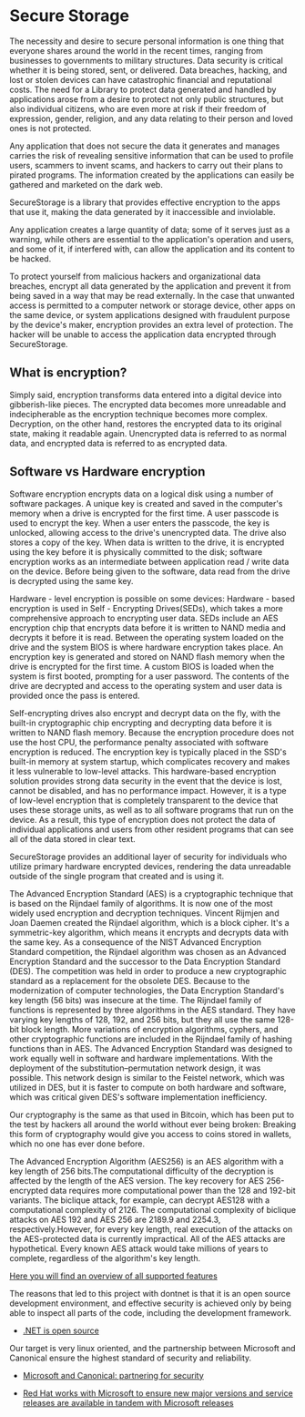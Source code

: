 # Secure Storage
The necessity and desire to secure personal information is one thing that everyone shares around the world in the recent times, ranging from businesses to governments to military structures. Data security is critical whether it is being stored, sent, or delivered. Data breaches, hacking, and lost or stolen devices can have catastrophic financial and reputational costs. The need for a Library to protect data generated and handled by applications arose from a desire to protect not only public structures, but also individual citizens, who are even more at risk if their freedom of expression, gender, religion, and any data relating to their person and loved ones is not protected. 

Any application that does not secure the data it generates and manages carries the risk of revealing sensitive information that can be used to profile users, scammers to invent scams, and hackers to carry out their plans to pirated programs. The information created by the applications can easily be gathered and marketed on the dark web. 

SecureStorage is a library that provides effective encryption to the apps that use it, making the data generated by it inaccessible and inviolable.

 Any application creates a large quantity of data; some of it serves just as a warning, while others are essential to the application's operation and users, and some of it, if interfered with, can allow the application and its content to be hacked.

To protect yourself from malicious hackers and organizational data breaches, encrypt all data generated by the application and prevent it from being saved in a way that may be read externally. In the case that unwanted access is permitted to a computer network or storage device, other apps on the same device, or system applications designed with fraudulent purpose by the device's maker, encryption provides an extra level of protection. The hacker will be unable to access the application data encrypted through SecureStorage.

## What is encryption?
Simply said, encryption transforms data entered into a digital device into gibberish-like pieces. The encrypted data becomes more unreadable and indecipherable as the encryption technique becomes more complex. Decryption, on the other hand, restores the encrypted data to its original state, making it readable again. Unencrypted data is referred to as normal data, and encrypted data is referred to as encrypted data.</para>
## Software vs Hardware encryption 
Software encryption encrypts data on a logical disk using a number of software packages. A unique key is created and saved in the computer's memory when a drive is encrypted for the first time. A user passcode is used to encrypt the key. When a user enters the passcode, the key is unlocked, allowing access to the drive's unencrypted data. The drive also stores a copy of the key. When data is written to the drive, it is encrypted using the key before it is physically committed to the disk; software encryption works as an intermediate between application read / write data on the device. Before being given to the software, data read from the drive is decrypted using the same key.

 Hardware - level encryption is possible on some devices: Hardware - based encryption is used in Self - Encrypting Drives(SEDs), which takes a more comprehensive approach to encrypting user data. SEDs include an AES encryption chip that encrypts data before it is written to NAND media and decrypts it before it is read. Between the operating system loaded on the drive and the system BIOS is where hardware encryption takes place. An encryption key is generated and stored on NAND flash memory when the drive is encrypted for the first time. A custom BIOS is loaded when the system is first booted, prompting for a user password. The contents of the drive are decrypted and access to the operating system and user data is provided once the pass is entered.

Self-encrypting drives also encrypt and decrypt data on the fly, with the built-in cryptographic chip encrypting and decrypting data before it is written to NAND flash memory. Because the encryption procedure does not use the host CPU, the performance penalty associated with software encryption is reduced. The encryption key is typically placed in the SSD's built-in memory at system startup, which complicates recovery and makes it less vulnerable to low-level attacks. This hardware-based encryption solution provides strong data security in the event that the device is lost, cannot be disabled, and has no performance impact. However, it is a type of low-level encryption that is completely transparent to the device that uses these storage units, as well as to all software programs that run on the device. As a result, this type of encryption does not protect the data of individual applications and users from other resident programs that can see all of the data stored in clear text. 

SecureStorage provides an additional layer of security for individuals who utilize primary hardware encrypted devices, rendering the data unreadable outside of the single program that created and is using it.

 The Advanced Encryption Standard (AES) is a cryptographic technique that is based on the Rijndael family of algorithms. It is now one of the most widely used encryption and decryption techniques. Vincent Rijmjen and Joan Daemen created the Rijndael algorithm, which is a block cipher. It's a symmetric-key algorithm, which means it encrypts and decrypts data with the same key. As a consequence of the NIST Advanced Encryption Standard competition, the Rijndael algorithm was chosen as an Advanced Encryption Standard and the successor to the Data Encryption Standard (DES). The competition was held in order to produce a new cryptographic standard as a replacement for the obsolete DES. Because to the modernization of computer technologies, the Data Encryption Standard's key length (56 bits) was insecure at the time. The Rijndael family of functions is represented by three algorithms in the AES standard. They have varying key lengths of 128, 192, and 256 bits, but they all use the same 128-bit block length. More variations of encryption algorithms, cyphers, and other cryptographic functions are included in the Rijndael family of hashing functions than in AES. The Advanced Encryption Standard was designed to work equally well in software and hardware implementations. With the deployment of the substitution–permutation network design, it was possible. This network design is similar to the Feistel network, which was utilized in DES, but it is faster to compute on both hardware and software, which was critical given DES's software implementation inefficiency. 

Our cryptography is the same as that used in Bitcoin, which has been put to the test by hackers all around the world without ever being broken: Breaking this form of cryptography would give you access to coins stored in wallets, which no one has ever done before. 


The Advanced Encryption Algorithm (AES256) is an AES algorithm with a key length of 256 bits.The computational difficulty of the decryption is affected by the length of the AES version. The key recovery for AES 256-encrypted data requires more computational power than the 128 and 192-bit variants. The biclique attack, for example, can decrypt AES128 with a computational complexity of 2126. The computational complexity of biclique attacks on AES 192 and AES 256 are 2189.9 and 2254.3, respectively.However, for every key length, real execution of the attacks on the AES-protected data is currently impractical. All of the AES attacks are hypothetical. Every known AES attack would take millions of years to complete, regardless of the algorithm's key length.

[Here you will find an overview of all supported features](https://www.fuget.org/packages/SecureStorage/)

The reasons that led to this project with dontnet is that it is an open source development environment, and effective security is achieved only by being able to inspect all parts of the code, including the development framework.
* [.NET is open source](https://dotnet.microsoft.com/en-us/platform/open-source)

Our target is very linux oriented, and the partnership between Microsoft and Canonical ensure the highest standard of security and reliability.

* [Microsoft and Canonical: partnering for security](https://ubuntu.com/blog/install-dotnet-on-ubuntu)

* [Red Hat works with Microsoft to ensure new major versions and service releases are available in tandem with Microsoft releases](https://developers.redhat.com/products/dotnet/overview)
